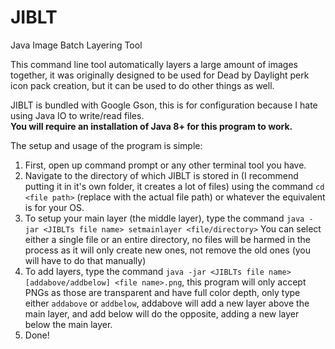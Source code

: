 # JIBLT
Java Image Batch Layering Tool

This command line tool automatically layers a large amount of images together, it was originally designed to be used for Dead by Daylight perk icon pack creation, but it can be used to do other things as well.

JIBLT is bundled with Google Gson, this is for configuration because I hate using Java IO to write/read files.<br>
**You will require an installation of Java 8+ for this program to work.**

The setup and usage of the program is simple:

1. First, open up command prompt or any other terminal tool you have.
2. Navigate to the directory of which JIBLT is stored in (I recommend putting it in it's own folder, it creates a lot of files) using the command `cd <file path>` (replace <file path> with the actual file path) or whatever the equivalent is for your OS.
3. To setup your main layer (the middle layer), type the command `java -jar <JIBLTs file name> setmainlayer <file/directory>` You can select either a single file or an entire directory, no files will be harmed in the process as it will only create new ones, not remove the old ones (you will have to do that manually)
4. To add layers, type the command `java -jar <JIBLTs file name> [addabove/addbelow] <file name>.png`, this program will only accept PNGs as those are transparent and have full color depth, only type either `addabove` or `addbelow`, addabove will add a new layer above the main layer, and add below will do the opposite, adding a new layer below the main layer.
5. Done!

